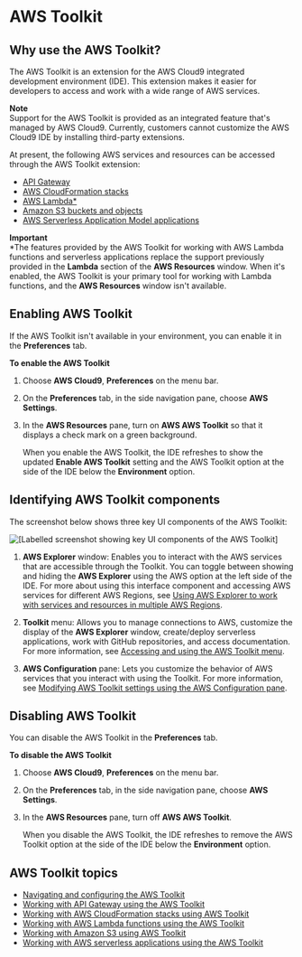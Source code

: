 # AWS Toolkit<a name="toolkit-welcome"></a>

## Why use the AWS Toolkit?<a name="toolkit-why"></a>

The AWS Toolkit is an extension for the AWS Cloud9 integrated development environment \(IDE\)\. This extension makes it easier for developers to access and work with a wide range of AWS services\.

**Note**  
Support for the AWS Toolkit is provided as an integrated feature that's managed by AWS Cloud9\. Currently, customers cannot customize the AWS Cloud9 IDE by installing third\-party extensions\.

At present, the following AWS services and resources can be accessed through the AWS Toolkit extension:
+ [API Gateway](api-gateway-toolkit.md)
+ [AWS CloudFormation stacks](cloudformation-toolkit.md)
+ [AWS Lambda\*](lambda-toolkit.md)
+ [Amazon S3 buckets and objects](s3-toolkit.md)
+ [AWS Serverless Application Model applications](serverless-apps-toolkit.md)

**Important**  
\*The features provided by the AWS Toolkit for working with AWS Lambda functions and serverless applications replace the support previously provided in the **Lambda** section of the **AWS Resources** window\. When it's enabled, the AWS Toolkit is your primary tool for working with Lambda functions, and the **AWS Resources** window isn't available\.

## Enabling AWS Toolkit<a name="access-toolkit"></a>

If the AWS Toolkit isn't available in your environment, you can enable it in the **Preferences** tab\.<a name="enabling-toolkit"></a>

**To enable the AWS Toolkit**

1. Choose **AWS Cloud9**, **Preferences** on the menu bar\. 

1. On the **Preferences** tab, in the side navigation pane, choose **AWS Settings**\. 

1. In the **AWS Resources** pane, turn on **AWS AWS Toolkit** so that it displays a check mark on a green background\. 

   When you enable the AWS Toolkit, the IDE refreshes to show the updated **Enable AWS Toolkit** setting and the AWS Toolkit option at the side of the IDE below the **Environment** option\.



## Identifying AWS Toolkit components<a name="ui-components"></a>

The screenshot below shows three key UI components of the AWS Toolkit:

![\[Labelled screenshot showing key UI components of the AWS Toolkit\]](http://docs.aws.amazon.com/cloud9/latest/user-guide/)

1. **AWS Explorer** window: Enables you to interact with the AWS services that are accessible through the Toolkit\. You can toggle between showing and hiding the **AWS Explorer** using the AWS option at the left side of the IDE\. For more about using this interface component and accessing AWS services for different AWS Regions, see [Using AWS Explorer to work with services and resources in multiple AWS Regions](toolkit-navigation.md#working-with-aws-explorer)\.

1. **Toolkit** menu: Allows you to manage connections to AWS, customize the display of the **AWS Explorer** window, create/deploy serverless applications, work with GitHub repositories, and access documentation\. For more information, see [Accessing and using the AWS Toolkit menu](toolkit-navigation.md#toolkit-menu)\.

1. **AWS Configuration** pane: Lets you customize the behavior of AWS services that you interact with using the Toolkit\. For more information, see [Modifying AWS Toolkit settings using the AWS Configuration pane](toolkit-navigation.md#configuration-options)\. 

## Disabling AWS Toolkit<a name="disable-toolkit"></a>

You can disable the AWS Toolkit in the **Preferences** tab\.<a name="disabling-toolkit"></a>

**To disable the AWS Toolkit**

1. Choose **AWS Cloud9**, **Preferences** on the menu bar\. 

1. On the **Preferences** tab, in the side navigation pane, choose **AWS Settings**\. 

1. In the **AWS Resources** pane, turn off **AWS AWS Toolkit**\. 

   When you disable the AWS Toolkit, the IDE refreshes to remove the AWS Toolkit option at the side of the IDE below the **Environment** option\.



## AWS Toolkit topics<a name="toolkit-resources-info"></a>
+ [Navigating and configuring the AWS Toolkit](toolkit-navigation.md)
+ [Working with API Gateway using the AWS Toolkit](api-gateway-toolkit.md)
+ [Working with AWS CloudFormation stacks using AWS Toolkit](cloudformation-toolkit.md)
+ [Working with AWS Lambda functions using the AWS Toolkit](lambda-toolkit.md)
+ [Working with Amazon S3 using AWS Toolkit](s3-toolkit.md)
+ [Working with AWS serverless applications using the AWS Toolkit](serverless-apps-toolkit.md)